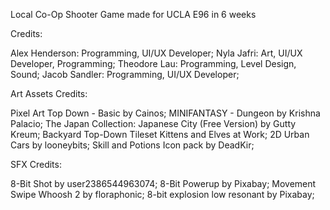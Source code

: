 Local Co-Op Shooter Game made for UCLA E96 in 6 weeks

Credits: 

Alex Henderson: Programming, UI/UX Developer;
Nyla Jafri: Art, UI/UX Developer, Programming;
Theodore Lau: Programming, Level Design, Sound; 
Jacob Sandler: Programming, UI/UX Developer;


Art Assets Credits: 

Pixel Art Top Down - Basic by Cainos; 
MINIFANTASY - Dungeon by Krishna Palacio; 
The Japan Collection: Japanese City (Free Version) by Gutty Kreum; 
Backyard Top-Down Tileset Kittens and Elves at Work; 
2D Urban Cars by looneybits; 
Skill and Potions Icon pack by DeadKir; 

SFX Credits: 

8-Bit Shot by user2386544963074; 
8-Bit Powerup by Pixabay; 
Movement Swipe Whoosh 2 by floraphonic; 
8-bit explosion low resonant by Pixabay; 

